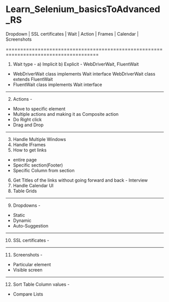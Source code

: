 # Learn_Selenium_basicsToAdvanced_RS
Dropdown | SSL certificates | Wait | Action | Frames | Calendar | Screenshots

======================================================================================

1) Wait type - 
a) Implicit
b) Explicit - WebDriverWait, FluentWait
 - WebDriverWait class implements Wait interface
   WebDriverWait class extends FluentWait
 - FluentWait class implements Wait interface
-----------------------------------------------
2) Actions - 
 - Move to specific element
 - Multiple actions and making it as Composite action
 - Do Right click 
 - Drag and Drop
-----------------------------------------------
3) Handle Multiple Windows
4) Handle IFrames
5) How to get links
 - entire page
 - Specific section(Footer)
 - Specific Column from section

6) Get Titles of the links without going forward and back - Interview
7) Handle Calendar UI
8) Table Grids
-----------------------------------------------
9) Dropdowns - 
 - Static
 - Dynamic
 - Auto-Suggestion
-----------------------------------------------
10) SSL certificates - 
-----------------------------------------------
11) Screenshots - 
 - Particular element
 - Visible screen
-----------------------------------------------
12) Sort Table Column values -
 - Compare Lists
 





